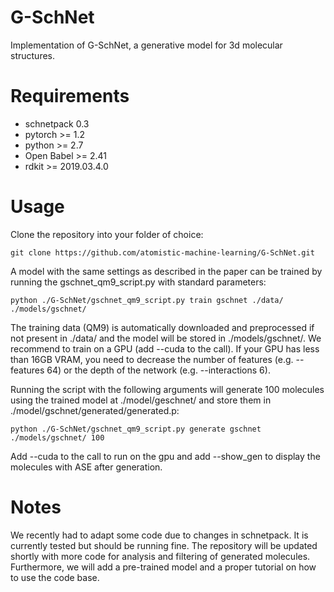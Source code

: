 # G-SchNet
Implementation of G-SchNet, a generative model for 3d molecular structures.

# Requirements
- schnetpack 0.3
- pytorch >= 1.2
- python >= 2.7
- Open Babel >= 2.41
- rdkit >= 2019.03.4.0

# Usage
Clone the repository into your folder of choice:

    git clone https://github.com/atomistic-machine-learning/G-SchNet.git
    
A model with the same settings as described in the paper can be trained by running the gschnet_qm9_script.py with standard parameters:

    python ./G-SchNet/gschnet_qm9_script.py train gschnet ./data/ ./models/gschnet/

The training data (QM9) is automatically downloaded and preprocessed if not present in ./data/ and the model will be stored in ./models/gschnet/.
We recommend to train on a GPU (add --cuda to the call). If your GPU has less than 16GB VRAM, you need to decrease the number of features (e.g. --features 64) or the depth of the network (e.g. --interactions 6).

Running the script with the following arguments will generate 100 molecules using the trained model at ./model/geschnet/ and store them in ./model/gschnet/generated/generated.p:

    python ./G-SchNet/gschnet_qm9_script.py generate gschnet ./models/gschnet/ 100

Add --cuda to the call to run on the gpu and add --show_gen to display the molecules with ASE after generation.

# Notes
We recently had to adapt some code due to changes in schnetpack. It is currently tested but should be running fine.
The repository will be updated shortly with more code for analysis and filtering of generated molecules. Furthermore, we will add a pre-trained model and a proper tutorial on how to use the code base.
